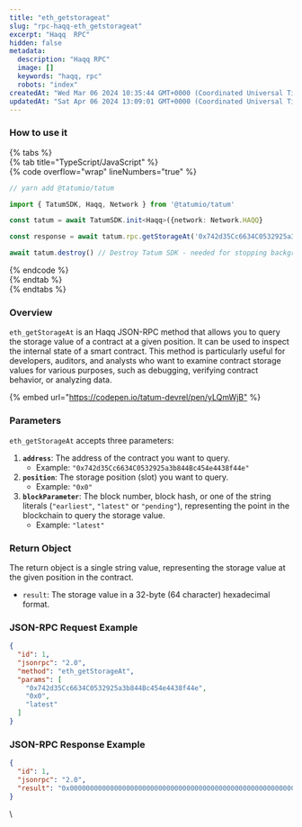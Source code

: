 ```yaml
---
title: "eth_getstorageat"
slug: "rpc-haqq-eth_getstorageat"
excerpt: "Haqq  RPC"
hidden: false
metadata: 
  description: "Haqq RPC"
  image: []
  keywords: "haqq, rpc"
  robots: "index"
createdAt: "Wed Mar 06 2024 10:35:44 GMT+0000 (Coordinated Universal Time)"
updatedAt: "Sat Apr 06 2024 13:09:01 GMT+0000 (Coordinated Universal Time)"
---
```




### How to use it

{% tabs %}  
{% tab title="TypeScript/JavaScript" %}  
{% code overflow="wrap" lineNumbers="true" %}

```typescript
// yarn add @tatumio/tatum

import { TatumSDK, Haqq, Network } from '@tatumio/tatum'

const tatum = await TatumSDK.init<Haqq>({network: Network.HAQQ}

const response = await tatum.rpc.getStorageAt('0x742d35Cc6634C0532925a3b844Bc454e4438f44e', '0x0')

await tatum.destroy() // Destroy Tatum SDK - needed for stopping background jobs
```

{% endcode %}  
{% endtab %}  
{% endtabs %}

### Overview

`eth_getStorageAt` is an Haqq JSON-RPC method that allows you to query the storage value of a contract at a given position. It can be used to inspect the internal state of a smart contract. This method is particularly useful for developers, auditors, and analysts who want to examine contract storage values for various purposes, such as debugging, verifying contract behavior, or analyzing data.

{% embed url="<https://codepen.io/tatum-devrel/pen/yLQmWjB"> %}

### Parameters

`eth_getStorageAt` accepts three parameters:

1. **`address`**: The address of the contract you want to query.
   - Example: `"0x742d35Cc6634C0532925a3b844Bc454e4438f44e"`
2. **`position`**: The storage position (slot) you want to query.
   - Example: `"0x0"`
3. **`blockParameter`**: The block number, block hash, or one of the string literals (`"earliest"`, `"latest"` or `"pending"`), representing the point in the blockchain to query the storage value.
   - Example: `"latest"`

### Return Object

The return object is a single string value, representing the storage value at the given position in the contract.

- `result`: The storage value in a 32-byte (64 character) hexadecimal format.

### JSON-RPC Request Example

```json
{
  "id": 1,
  "jsonrpc": "2.0",
  "method": "eth_getStorageAt",
  "params": [
    "0x742d35Cc6634C0532925a3b844Bc454e4438f44e",
    "0x0",
    "latest"
  ]
}
```

### JSON-RPC Response Example

```json
{
  "id": 1,
  "jsonrpc": "2.0",
  "result": "0x0000000000000000000000000000000000000000000000000000000000000123"
}
```

\\
